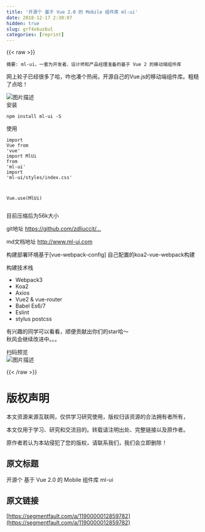```yaml
---
title: '开源个 基于 Vue 2.0 的 Mobile 组件库 ml-ui' 
date: 2018-12-17 2:30:07
hidden: true
slug: grf4x6uz6ul
categories: [reprint]
---
```


{{< raw >}}

                    
<div class="widget-codetool" style="display:none;">
      <div class="widget-codetool--inner">
      <span class="selectCode code-tool" data-toggle="tooltip" data-placement="top" title="" data-original-title="全选"></span>
      <span type="button" class="copyCode code-tool" data-toggle="tooltip" data-placement="top" data-clipboard-text="摘要: ml-ui，一套为开发者、设计师和产品经理准备的基于 Vue 2 的移动端组件库
" title="" data-original-title="复制"></span>
      <span type="button" class="saveToNote code-tool" data-toggle="tooltip" data-placement="top" title="" data-original-title="放进笔记"></span>
      </div>
      </div><pre class="hljs stata"><code>摘要: <span class="hljs-keyword">ml</span>-ui，一套为开发者、设计师和产品经理准备的基于 Vue 2 的移动端组件库
</code></pre>
<p>网上轮子已经很多了哈，咋也凑个热闹，开源自己的Vue.js的移动端组件库。粗糙了点哈！</p>
<p><span class="img-wrap"><img data-src="/img/bV2RLd?w=375&amp;h=893" src="https://static.alili.tech/img/bV2RLd?w=375&amp;h=893" alt="图片描述" title="图片描述" style="cursor: pointer; display: inline;"></span><br>安装</p>
<div class="widget-codetool" style="display:none;">
      <div class="widget-codetool--inner">
      <span class="selectCode code-tool" data-toggle="tooltip" data-placement="top" title="" data-original-title="全选"></span>
      <span type="button" class="copyCode code-tool" data-toggle="tooltip" data-placement="top" data-clipboard-text="npm install ml-ui -S" title="" data-original-title="复制"></span>
      <span type="button" class="saveToNote code-tool" data-toggle="tooltip" data-placement="top" title="" data-original-title="放进笔记"></span>
      </div>
      </div><pre class="hljs stata"><code style="word-break: break-word; white-space: initial;">npm install <span class="hljs-keyword">ml</span>-ui -<span class="hljs-built_in">S</span></code></pre>
<p>使用</p>
<div class="widget-codetool" style="display:none;">
      <div class="widget-codetool--inner">
      <span class="selectCode code-tool" data-toggle="tooltip" data-placement="top" title="" data-original-title="全选"></span>
      <span type="button" class="copyCode code-tool" data-toggle="tooltip" data-placement="top" data-clipboard-text="import Vue from 'vue'
import MlUi from 'ml-ui'
import 'ml-ui/styles/index.css'

Vue.use(MlUi)" title="" data-original-title="复制"></span>
      <span type="button" class="saveToNote code-tool" data-toggle="tooltip" data-placement="top" title="" data-original-title="放进笔记"></span>
      </div>
      </div><pre class="hljs clean"><code><span class="hljs-keyword">import</span> Vue <span class="hljs-keyword">from</span> <span class="hljs-string">'vue'</span>
<span class="hljs-keyword">import</span> MlUi <span class="hljs-keyword">from</span> <span class="hljs-string">'ml-ui'</span>
<span class="hljs-keyword">import</span> <span class="hljs-string">'ml-ui/styles/index.css'</span>

Vue.use(MlUi)</code></pre>
<p>目前压缩后为56k大小 </p>
<p>git地址 <a href="https://github.com/zdliuccit/ml-ui" rel="nofollow noreferrer" target="_blank">https://github.com/zdliuccit/...</a></p>
<p>md文档地址 <a href="http://www.ml-ui.com" rel="nofollow noreferrer" target="_blank">http://www.ml-ui.com</a></p>
<p>构建部署环境基于[vue-webpack-config] 自己配置的koa2-vue-webpack构建</p>
<p>构建技术栈</p>
<ul>
<li>Webpack3</li>
<li>Koa2</li>
<li>Axios</li>
<li>Vue2 &amp; vue-router</li>
<li>Babel Es6/7</li>
<li>Eslint</li>
<li>stylus postcss</li>
</ul>
<p>有兴趣的同学可以看看，顺便贡献出你们的star哈～<br>秋风会继续改进中。。。</p>
<p>扫码预览<br><span class="img-wrap"><img data-src="/img/bV17zl?w=280&amp;h=280" src="https://static.alili.tech/img/bV17zl?w=280&amp;h=280" alt="图片描述" title="图片描述" style="cursor: pointer; display: inline;"></span></p>

                
{{< /raw >}}

# 版权声明
本文资源来源互联网，仅供学习研究使用，版权归该资源的合法拥有者所有，

本文仅用于学习、研究和交流目的。转载请注明出处、完整链接以及原作者。

原作者若认为本站侵犯了您的版权，请联系我们，我们会立即删除！

## 原文标题
开源个 基于 Vue 2.0 的 Mobile 组件库 ml-ui

## 原文链接
[https://segmentfault.com/a/1190000012859782](https://segmentfault.com/a/1190000012859782)


